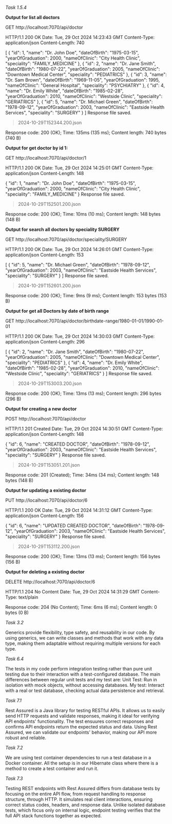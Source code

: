 _Task 1.5.4_

**Output for list all doctors**

GET http://localhost:7070/api/doctor

HTTP/1.1 200 OK
Date: Tue, 29 Oct 2024 14:23:43 GMT
Content-Type: application/json
Content-Length: 740

[
{
"id": 1,
"name": "Dr. John Doe",
"dateOfBirth": "1975-03-15",
"yearOfGraduation": 2000,
"nameOfClinic": "City Health Clinic",
"speciality": "FAMILY_MEDICINE"
},
{
"id": 2,
"name": "Dr. Jane Smith",
"dateOfBirth": "1980-07-22",
"yearOfGraduation": 2005,
"nameOfClinic": "Downtown Medical Center",
"speciality": "PEDIATRICS"
},
{
"id": 3,
"name": "Dr. Sam Brown",
"dateOfBirth": "1969-11-05",
"yearOfGraduation": 1995,
"nameOfClinic": "General Hospital",
"speciality": "PSYCHIATRY"
},
{
"id": 4,
"name": "Dr. Emily White",
"dateOfBirth": "1985-02-28",
"yearOfGraduation": 2010,
"nameOfClinic": "Westside Clinic",
"speciality": "GERIATRICS"
},
{
"id": 5,
"name": "Dr. Michael Green",
"dateOfBirth": "1978-09-12",
"yearOfGraduation": 2003,
"nameOfClinic": "Eastside Health Services",
"speciality": "SURGERY"
}
]
Response file saved.
> 2024-10-29T152344.200.json

Response code: 200 (OK); Time: 135ms (135 ms); Content length: 740 bytes (740 B)


**Output for get doctor by id 1:**

GET http://localhost:7070/api/doctor/1

HTTP/1.1 200 OK
Date: Tue, 29 Oct 2024 14:25:01 GMT
Content-Type: application/json
Content-Length: 148

{
"id": 1,
"name": "Dr. John Doe",
"dateOfBirth": "1975-03-15",
"yearOfGraduation": 2000,
"nameOfClinic": "City Health Clinic",
"speciality": "FAMILY_MEDICINE"
}
Response file saved.
> 2024-10-29T152501.200.json

Response code: 200 (OK); Time: 10ms (10 ms); Content length: 148 bytes (148 B)


**Output for search all doctors by speciality SURGERY**

GET http://localhost:7070/api/doctor/speciality/SURGERY

HTTP/1.1 200 OK
Date: Tue, 29 Oct 2024 14:26:01 GMT
Content-Type: application/json
Content-Length: 153

[
{
"id": 5,
"name": "Dr. Michael Green",
"dateOfBirth": "1978-09-12",
"yearOfGraduation": 2003,
"nameOfClinic": "Eastside Health Services",
"speciality": "SURGERY"
}
]
Response file saved.
> 2024-10-29T152601.200.json

Response code: 200 (OK); Time: 9ms (9 ms); Content length: 153 bytes (153 B)


**Output for get all Doctors by date of birth range**

GET http://localhost:7070/api/doctor/birthdate-range/1980-01-01/1990-01-01

HTTP/1.1 200 OK
Date: Tue, 29 Oct 2024 14:30:03 GMT
Content-Type: application/json
Content-Length: 296

[
{
"id": 2,
"name": "Dr. Jane Smith",
"dateOfBirth": "1980-07-22",
"yearOfGraduation": 2005,
"nameOfClinic": "Downtown Medical Center",
"speciality": "PEDIATRICS"
},
{
"id": 4,
"name": "Dr. Emily White",
"dateOfBirth": "1985-02-28",
"yearOfGraduation": 2010,
"nameOfClinic": "Westside Clinic",
"speciality": "GERIATRICS"
}
]
Response file saved.
> 2024-10-29T153003.200.json

Response code: 200 (OK); Time: 13ms (13 ms); Content length: 296 bytes (296 B)


**Output for creating a new doctor**

POST http://localhost:7070/api/doctor

HTTP/1.1 201 Created
Date: Tue, 29 Oct 2024 14:30:51 GMT
Content-Type: application/json
Content-Length: 148

{
"id": 6,
"name": "CREATED DOCTOR",
"dateOfBirth": "1978-09-12",
"yearOfGraduation": 2003,
"nameOfClinic": "Eastside Health Services",
"speciality": "SURGERY"
}
Response file saved.
> 2024-10-29T153051.201.json

Response code: 201 (Created); Time: 34ms (34 ms); Content length: 148 bytes (148 B)


**Output for updating a existing doctor**

PUT http://localhost:7070/api/doctor/6

HTTP/1.1 200 OK
Date: Tue, 29 Oct 2024 14:31:12 GMT
Content-Type: application/json
Content-Length: 156

{
"id": 6,
"name": "UPDATED CREATED DOCTOR",
"dateOfBirth": "1978-09-12",
"yearOfGraduation": 2003,
"nameOfClinic": "Eastside Health Services",
"speciality": "SURGERY"
}
Response file saved.
> 2024-10-29T153112.200.json

Response code: 200 (OK); Time: 13ms (13 ms); Content length: 156 bytes (156 B)


**Output for deleting a existing doctor**

DELETE http://localhost:7070/api/doctor/6

HTTP/1.1 204 No Content
Date: Tue, 29 Oct 2024 14:31:29 GMT
Content-Type: text/plain

<Response body is empty>

Response code: 204 (No Content); Time: 6ms (6 ms); Content length: 0 bytes (0 B)

_Task 3.2_

Generics provide flexibility, type safety, and reusability in our code. By using generics,
we can write classes and methods that work with any data type, 
making them adaptable without requiring multiple versions for each type.

_Task 6.4_

The tests in my code perform integration testing rather than pure unit testing due to their interaction with a test-configured database.
The main differences between regular unit tests and my test are:
Unit Test: Run in isolation with mock objects, without accessing databases.
My test: Interact with a real or test database, checking actual data persistence and retrieval.

_Task 7.1_

Rest Assured is a Java library for testing RESTful APIs. It allows us to easily send HTTP requests and validate responses, 
making it ideal for verifying API endpoints' functionality.
The test ensuures correct responses and confirms API endpoints return the expected status and data.
Using Rest Assured, we can validate our endpoints' behavior, making our API more robust and reliable.

_Task 7.2_

We are using test container dependencies to run a test database in a Docker container. 
All the setup is in our Hibernate class where there is a method to create a test container and run it.

_Task 7.3_

Testing REST endpoints with Rest Assured differs from database tests by focusing on the entire API flow, 
from request handling to response structure, through HTTP. It simulates real client interactions, 
ensuring correct status codes, headers, and response data. Unlike isolated database tests, which focus only on internal logic, 
endpoint testing verifies that the full API stack functions together as expected.

